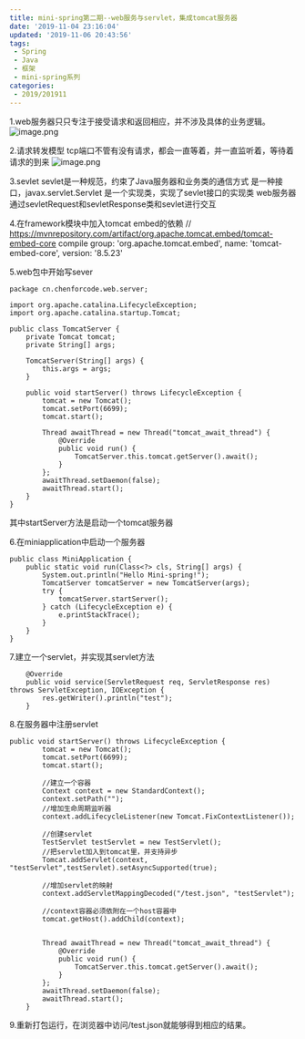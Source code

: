 ```yaml
---
title: mini-spring第二期--web服务与servlet，集成tomcat服务器
date: '2019-11-04 23:16:04'
updated: '2019-11-06 20:43:56'
tags:
 - Spring
 - Java
 - 框架
 - mini-spring系列
categories:
 - 2019/201911
---
```

1.web服务器只只专注于接受请求和返回相应，并不涉及具体的业务逻辑。
![image.png](https://img.hacpai.com/file/2019/11/image-da688501.png)

2.请求转发模型
tcp端口不管有没有请求，都会一直等着，并一直监听着，等待着请求的到来
![image.png](https://img.hacpai.com/file/2019/11/image-414b9edc.png)

3.sevlet
sevlet是一种规范，约束了Java服务器和业务类的通信方式
是一种接口，javax.servlet.Servlet
是一个实现类，实现了sevlet接口的实现类
web服务器通过sevletRequest和sevletResponse类和sevlet进行交互

4.在framework模块中加入tomcat embed的依赖
// https://mvnrepository.com/artifact/org.apache.tomcat.embed/tomcat-embed-core
compile group: 'org.apache.tomcat.embed', name: 'tomcat-embed-core', version: '8.5.23'

5.web包中开始写sever
```
package cn.chenforcode.web.server;

import org.apache.catalina.LifecycleException;
import org.apache.catalina.startup.Tomcat;

public class TomcatServer {
    private Tomcat tomcat;
    private String[] args;

    TomcatServer(String[] args) {
        this.args = args;
    }

    public void startServer() throws LifecycleException {
        tomcat = new Tomcat();
        tomcat.setPort(6699);
        tomcat.start();

        Thread awaitThread = new Thread("tomcat_await_thread") {
            @Override
            public void run() {
                TomcatServer.this.tomcat.getServer().await();
            }
        };
        awaitThread.setDaemon(false);
        awaitThread.start();
    }
}

```
其中startServer方法是启动一个tomcat服务器

6.在miniapplication中启动一个服务器
```
public class MiniApplication {
    public static void run(Class<?> cls, String[] args) {
        System.out.println("Hello Mini-spring!");
        TomcatServer tomcatServer = new TomcatServer(args);
        try {
            tomcatServer.startServer();
        } catch (LifecycleException e) {
            e.printStackTrace();
        }
    }
}
```

7.建立一个servlet，并实现其servlet方法
```
    @Override
    public void service(ServletRequest req, ServletResponse res) throws ServletException, IOException {
        res.getWriter().println("test");
    }
```

8.在服务器中注册servlet
```
public void startServer() throws LifecycleException {
        tomcat = new Tomcat();
        tomcat.setPort(6699);
        tomcat.start();

        //建立一个容器
        Context context = new StandardContext();
        context.setPath("");
        //增加生命周期监听器
        context.addLifecycleListener(new Tomcat.FixContextListener());

        //创建servlet
        TestServlet testServlet = new TestServlet();
        //把servlet加入到tomcat里，并支持异步
        Tomcat.addServlet(context, "testServlet",testServlet).setAsyncSupported(true);

        //增加servlet的映射
        context.addServletMappingDecoded("/test.json", "testServlet");

        //context容器必须依附在一个host容器中
        tomcat.getHost().addChild(context);


        Thread awaitThread = new Thread("tomcat_await_thread") {
            @Override
            public void run() {
                TomcatServer.this.tomcat.getServer().await();
            }
        };
        awaitThread.setDaemon(false);
        awaitThread.start();
    }
```

9.重新打包运行，在浏览器中访问/test.json就能够得到相应的结果。

